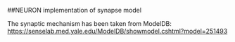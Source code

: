 ##NEURON implementation of synapse model

The synaptic mechanism has been taken from ModelDB: https://senselab.med.yale.edu/ModelDB/showmodel.cshtml?model=251493

